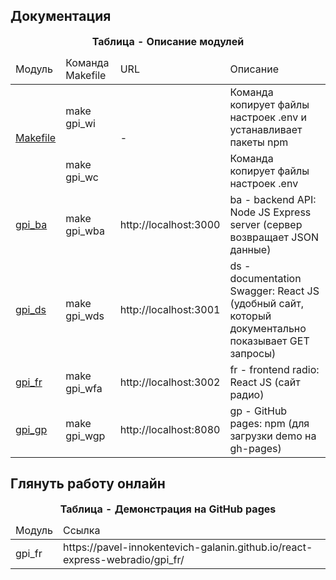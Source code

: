 ## Документация

<table>
    <caption><b>Таблица - Описание модулей</b></caption>
    <thead>
        <tr>
            <td>Модуль</td>
            <td>Команда Makefile</td>
            <td>URL</td>
            <td>Описание</td>
        </tr>
    </thead>
    <tbody>
        <tr>
            <td rowspan="2"><a href="Makefile">Makefile</a></td>
            <td>make gpi_wi</td>
            <td rowspan="2">-</td>
            <td>Команда копирует файлы настроек .env и устанавливает пакеты npm</td>
        </tr>
        <tr>
            <td>make gpi_wc</td>
            <td>Команда копирует файлы настроек .env</td>
        </tr>
        <tr>
            <td><a href="gpi_ba">gpi_ba</a></td>
            <td>make gpi_wba</td>
            <td>http://localhost:3000</td>
            <td>ba - backend API: Node JS Express server (сервер возвращает JSON данные)</td>
        </tr>
        <tr>
            <td><a href="gpi_ds">gpi_ds</a></td>
            <td>make gpi_wds</td>
            <td>http://localhost:3001</td>
            <td>ds - documentation Swagger: React JS (удобный сайт, который документально показывает GET запросы)</td>
        </tr>
        <tr>
            <td><a href="gpi_fr">gpi_fr</a></td>
            <td>make gpi_wfa</td>
            <td>http://localhost:3002</td>
            <td>fr - frontend radio: React JS (сайт радио)</td>
        </tr>
        <tr>
            <td><a href="gpi_gp">gpi_gp</a></td>
            <td>make gpi_wgp</td>
            <td>http://localhost:8080</td>
            <td>gp - GitHub pages: npm (для загрузки demo на gh-pages)</td>
        </tr>
    </tbody>
</table>

## Глянуть работу онлайн

<!-- > На GitHub pages нельзя поднять Node JS сервер. -->
<!-- >  -->
<!-- > Поэтому, для корректной работы демонстрации на gh-pages нужно запустить у себя модуль `gpi_ba`. -->

<table>
    <caption><b>Таблица - Демонстрация на GitHub pages</b></caption>
    <thead>
        <tr>
            <td>Модуль</td>
            <td>Ссылка</td>
        </tr>
    </thead>
    <tbody>
        <tr>
            <td>gpi_fr</td>
            <td>https://pavel-innokentevich-galanin.github.io/react-express-webradio/gpi_fr/</td>
        </tr>
    </tbody>
</table>
